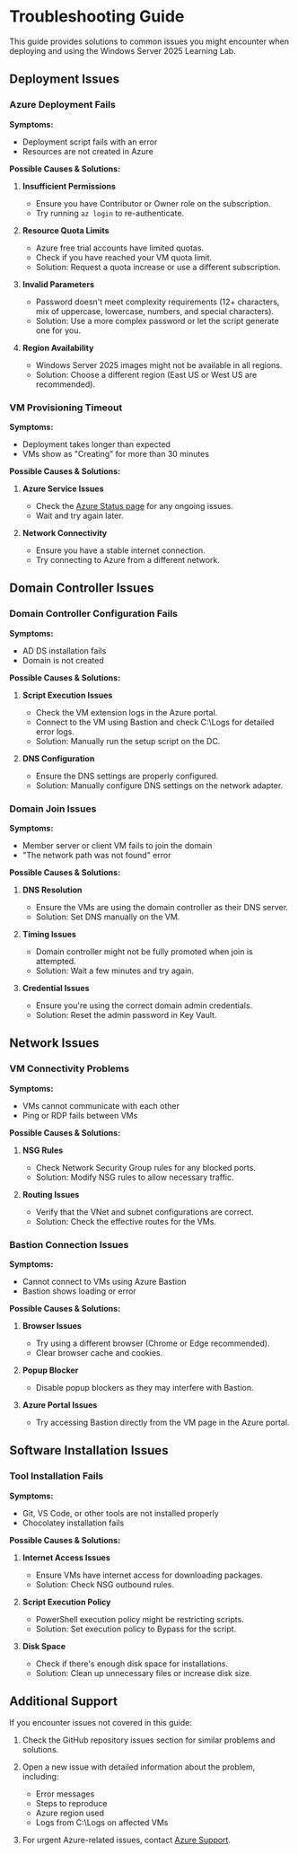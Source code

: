 # Troubleshooting Guide

This guide provides solutions to common issues you might encounter when deploying and using the Windows Server 2025 Learning Lab.

## Deployment Issues

### Azure Deployment Fails

**Symptoms:**
- Deployment script fails with an error
- Resources are not created in Azure

**Possible Causes & Solutions:**

1. **Insufficient Permissions**
   - Ensure you have Contributor or Owner role on the subscription.
   - Try running `az login` to re-authenticate.

2. **Resource Quota Limits**
   - Azure free trial accounts have limited quotas.
   - Check if you have reached your VM quota limit.
   - Solution: Request a quota increase or use a different subscription.

3. **Invalid Parameters**
   - Password doesn't meet complexity requirements (12+ characters, mix of uppercase, lowercase, numbers, and special characters).
   - Solution: Use a more complex password or let the script generate one for you.

4. **Region Availability**
   - Windows Server 2025 images might not be available in all regions.
   - Solution: Choose a different region (East US or West US are recommended).

### VM Provisioning Timeout

**Symptoms:**
- Deployment takes longer than expected
- VMs show as "Creating" for more than 30 minutes

**Possible Causes & Solutions:**

1. **Azure Service Issues**
   - Check the [Azure Status page](https://status.azure.com) for any ongoing issues.
   - Wait and try again later.

2. **Network Connectivity**
   - Ensure you have a stable internet connection.
   - Try connecting to Azure from a different network.

## Domain Controller Issues

### Domain Controller Configuration Fails

**Symptoms:**
- AD DS installation fails
- Domain is not created

**Possible Causes & Solutions:**

1. **Script Execution Issues**
   - Check the VM extension logs in the Azure portal.
   - Connect to the VM using Bastion and check C:\Logs for detailed error logs.
   - Solution: Manually run the setup script on the DC.

2. **DNS Configuration**
   - Ensure the DNS settings are properly configured.
   - Solution: Manually configure DNS settings on the network adapter.

### Domain Join Issues

**Symptoms:**
- Member server or client VM fails to join the domain
- "The network path was not found" error

**Possible Causes & Solutions:**

1. **DNS Resolution**
   - Ensure the VMs are using the domain controller as their DNS server.
   - Solution: Set DNS manually on the VM.

2. **Timing Issues**
   - Domain controller might not be fully promoted when join is attempted.
   - Solution: Wait a few minutes and try again.

3. **Credential Issues**
   - Ensure you're using the correct domain admin credentials.
   - Solution: Reset the admin password in Key Vault.

## Network Issues

### VM Connectivity Problems

**Symptoms:**
- VMs cannot communicate with each other
- Ping or RDP fails between VMs

**Possible Causes & Solutions:**

1. **NSG Rules**
   - Check Network Security Group rules for any blocked ports.
   - Solution: Modify NSG rules to allow necessary traffic.

2. **Routing Issues**
   - Verify that the VNet and subnet configurations are correct.
   - Solution: Check the effective routes for the VMs.

### Bastion Connection Issues

**Symptoms:**
- Cannot connect to VMs using Azure Bastion
- Bastion shows loading or error

**Possible Causes & Solutions:**

1. **Browser Issues**
   - Try using a different browser (Chrome or Edge recommended).
   - Clear browser cache and cookies.

2. **Popup Blocker**
   - Disable popup blockers as they may interfere with Bastion.

3. **Azure Portal Issues**
   - Try accessing Bastion directly from the VM page in the Azure portal.

## Software Installation Issues

### Tool Installation Fails

**Symptoms:**
- Git, VS Code, or other tools are not installed properly
- Chocolatey installation fails

**Possible Causes & Solutions:**

1. **Internet Access Issues**
   - Ensure VMs have internet access for downloading packages.
   - Solution: Check NSG outbound rules.

2. **Script Execution Policy**
   - PowerShell execution policy might be restricting scripts.
   - Solution: Set execution policy to Bypass for the script.

3. **Disk Space**
   - Check if there's enough disk space for installations.
   - Solution: Clean up unnecessary files or increase disk size.

## Additional Support

If you encounter issues not covered in this guide:

1. Check the GitHub repository issues section for similar problems and solutions.
2. Open a new issue with detailed information about the problem, including:
   - Error messages
   - Steps to reproduce
   - Azure region used
   - Logs from C:\Logs on affected VMs

3. For urgent Azure-related issues, contact [Azure Support](https://azure.microsoft.com/support/options/). 